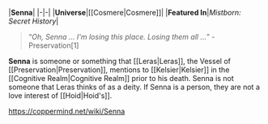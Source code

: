 |**Senna**|
|-|-|
|**Universe**|[[Cosmere\|Cosmere]]|
|**Featured In**|*Mistborn: Secret History*|

>“*Oh, Senna ... I'm losing this place. Losing them all ...*”
\-Preservation[1]


**Senna** is someone or something that [[Leras\|Leras]], the Vessel of [[Preservation\|Preservation]], mentions to [[Kelsier\|Kelsier]] in the [[Cognitive Realm\|Cognitive Realm]] prior to his death.
Senna is not someone that Leras thinks of as a deity. If Senna is a person, they are not a love interest of [[Hoid\|Hoid's]].



https://coppermind.net/wiki/Senna